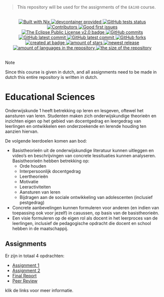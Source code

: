 > This repository will be used for the assignments of the `EA1X0` course. 

<br>
<center>
    <a href="https://nixos.org">
        <img src="https://img.shields.io/badge/Built_With-Nix-5277C3.svg?style=flat&logo=nixos&labelColor=73C3D5" alt="Built with Nix"/>
    </a>
    <a href="https://containers.dev/">
        <img src="https://img.shields.io/badge/devcontainer-provided-green?style=flat" alt="devcontainer provided"/>
    </a>
    <a href="https://github.com/school-Tygo-van-den-Hurk/TUe-EA1X0-Educational-Sciences-2023-2024/actions/workflows/nix-github-actions.yml">
        <img src="https://github.com/school-Tygo-van-den-Hurk/TUe-EA1X0-Educational-Sciences-2023-2024/workflows/Nix%20Flake%20Checks/badge.svg?style=flat" alt="GitHub tests status" />
    </a>
    <a href="https://github.com/school-Tygo-van-den-Hurk/TUe-EA1X0-Educational-Sciences-2023-2024/graphs/contributors">
        <img src="https://img.shields.io/github/contributors/school-Tygo-van-den-Hurk/TUe-EA1X0-Educational-Sciences-2023-2024?style=flat" alt="Contributors"/>
    </a>
    <a href="https://github.com/school-Tygo-van-den-Hurk/TUe-EA1X0-Educational-Sciences-2023-2024/issues?q=is%3Aissue+is%3Aopen+label%3A%22good+first+issue%22">
        <img src="https://img.shields.io/github/issues/school-Tygo-van-den-Hurk/TUe-EA1X0-Educational-Sciences-2023-2024/good%20first%20issue?style=flat" alt="Good first issues" />
    </a>
    <a href="https://github.com/school-Tygo-van-den-Hurk/TUe-EA1X0-Educational-Sciences-2023-2024/blob/main/LICENSE">
        <img src="https://img.shields.io/github/license/school-Tygo-van-den-Hurk/TUe-EA1X0-Educational-Sciences-2023-2024?style=flat" alt="The Eclipse Public License v2.0 badge" />
    </a>
    <a href="https://github.com/school-Tygo-van-den-Hurk/TUe-EA1X0-Educational-Sciences-2023-2024/commit">
        <img src="https://badgen.net/github/commits/school-Tygo-van-den-Hurk/TUe-EA1X0-Educational-Sciences-2023-2024?style=flat" alt="GitHub commits" />
    </a>
     <a href="https://github.com/school-Tygo-van-den-Hurk/TUe-EA1X0-Educational-Sciences-2023-2024/commit">
        <img src="https://badgen.net/github/last-commit/school-Tygo-van-den-Hurk/TUe-EA1X0-Educational-Sciences-2023-2024?style=flat" alt="GitHub latest commit" />
    </a>
    <a href="https://github.com/school-Tygo-van-den-Hurk/TUe-EA1X0-Educational-Sciences-2023-2024/releases/">
        <img src="https://img.shields.io/github/downloads/school-Tygo-van-den-Hurk/TUe-EA1X0-Educational-Sciences-2023-2024/total.svg?style=flat" alt="GitHub latest commit" />
    </a>
    <a href="https://github.com/school-Tygo-van-den-Hurk/TUe-EA1X0-Educational-Sciences-2023-2024/network/">
        <img src="https://badgen.net/github/forks/school-Tygo-van-den-Hurk/TUe-EA1X0-Educational-Sciences-2023-2024?style=flat" alt="GitHub forks" />
    </a>
    <a href="https://github.com/school-Tygo-van-den-Hurk/TUe-EA1X0-Educational-Sciences-2023-2024/pulse">
        <img src="https://img.shields.io/github/created-at/school-Tygo-van-den-Hurk/TUe-EA1X0-Educational-Sciences-2023-2024?style=flat" alt="created at badge" />
    </a>
    <a href="https://github.com/school-Tygo-van-den-Hurk/TUe-EA1X0-Educational-Sciences-2023-2024/stargazers">
        <img src="https://img.shields.io/github/stars/school-Tygo-van-den-Hurk/TUe-EA1X0-Educational-Sciences-2023-2024?style=flat" alt="amount of stars" />
    </a>
    <a href="https://github.com/school-Tygo-van-den-Hurk/TUe-EA1X0-Educational-Sciences-2023-2024/release">
        <img src="https://img.shields.io/github/release/school-Tygo-van-den-Hurk/TUe-EA1X0-Educational-Sciences-2023-2024?style=flat&display_name=release" alt="newest release" />
    </a>
    <a href="https://github.com/school-Tygo-van-den-Hurk/TUe-EA1X0-Educational-Sciences-2023-2024/">
        <img src="https://img.shields.io/github/languages/count/school-Tygo-van-den-Hurk/TUe-EA1X0-Educational-Sciences-2023-2024?style=flat" alt="amount of languages in the repository" />
    </a>  
    <a href="https://github.com/school-Tygo-van-den-Hurk/TUe-EA1X0-Educational-Sciences-2023-2024/">
        <img src="https://img.shields.io/github/repo-size/school-Tygo-van-den-Hurk/TUe-EA1X0-Educational-Sciences-2023-2024?style=flat" alt="the size of the repository" />
    </a>    
</center>
<br>

> [!NOTE]
> Since this course is given in dutch, and all assignments need to be made in dutch this entire repository is written in dutch.

# Educational Sciences
Onderwijskunde 1 heeft betrekking op leren en lesgeven, oftewel het aansturen van leren. Studenten maken zich onderwijskundige theorieën en inzichten eigen op het gebied van docentgedrag en leergedrag van leerlingen en ontwikkelen een onderzoekende en lerende houding ten aanzien hiervan. 

De volgende leerdoelen komen aan bod:
 
- Basistheorieën uit de onderwijskundige literatuur kunnen uitleggen en video’s en beschrijvingen van concrete lessituaties kunnen analyseren. Basistheorieën hebben betrekking op:
  - Orde houden
  - Interpersoonlijk docentgedrag
  - Leertheorieën
  - Motivatie
  - Leeractiviteiten
  - Aansturen van leren
  - Bijdragen aan de sociale ontwikkeling van adolescenten (inclusief pestgedrag)
- Concrete aanbevelingen kunnen formuleren voor anderen (en indien van toepassing ook voor jezelf) in casussen, op basis van de basistheorieën.
- Een visie formuleren op de eigen rol als docent in het leerproces van de leerlingen, inclusief de pedagogische opdracht die docent en school hebben in de maatschappij.

## Assignments
Er zijn in totaal 4 opdrachten:
- [Assignment 1](./assignment-1/README.md)
- [Assignment 2](./assignment-2/README.md)
- [Final Report](./final-report/README.md)
- [Peer Review](./peer-review/README.md)

klik de links voor meer informatie.
